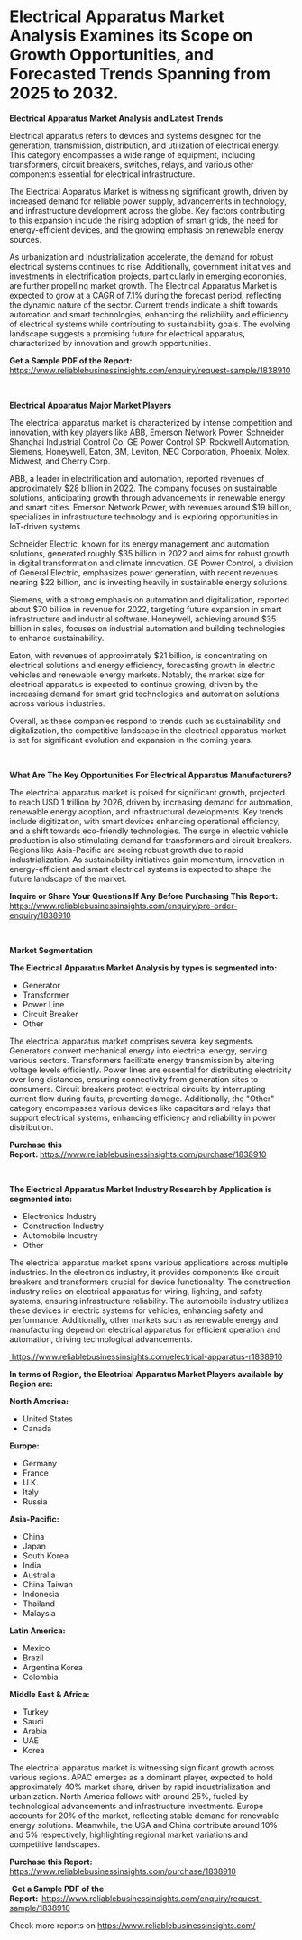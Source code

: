 <p><h1>Electrical Apparatus Market Analysis Examines its Scope on Growth Opportunities, and Forecasted Trends Spanning from 2025 to 2032.</h1></p><p><strong>Electrical Apparatus Market Analysis and Latest Trends</strong></p>
<p><p>Electrical apparatus refers to devices and systems designed for the generation, transmission, distribution, and utilization of electrical energy. This category encompasses a wide range of equipment, including transformers, circuit breakers, switches, relays, and various other components essential for electrical infrastructure. </p><p>The Electrical Apparatus Market is witnessing significant growth, driven by increased demand for reliable power supply, advancements in technology, and infrastructure development across the globe. Key factors contributing to this expansion include the rising adoption of smart grids, the need for energy-efficient devices, and the growing emphasis on renewable energy sources. </p><p>As urbanization and industrialization accelerate, the demand for robust electrical systems continues to rise. Additionally, government initiatives and investments in electrification projects, particularly in emerging economies, are further propelling market growth. The Electrical Apparatus Market is expected to grow at a CAGR of 7.1% during the forecast period, reflecting the dynamic nature of the sector. Current trends indicate a shift towards automation and smart technologies, enhancing the reliability and efficiency of electrical systems while contributing to sustainability goals. The evolving landscape suggests a promising future for electrical apparatus, characterized by innovation and growth opportunities.</p></p>
<p><strong>Get a Sample PDF of the Report:&nbsp;</strong> <a href="https://www.reliablebusinessinsights.com/enquiry/request-sample/1838910?utm_campaign=3439&utm_medium=2&utm_source=Github&utm_content=ia&utm_term=07042025&utm_id=electrical-apparatus">https://www.reliablebusinessinsights.com/enquiry/request-sample/1838910</a></p>
<p>&nbsp;</p>
<p><strong>Electrical Apparatus Major Market Players</strong></p>
<p><p>The electrical apparatus market is characterized by intense competition and innovation, with key players like ABB, Emerson Network Power, Schneider Shanghai Industrial Control Co, GE Power Control SP, Rockwell Automation, Siemens, Honeywell, Eaton, 3M, Leviton, NEC Corporation, Phoenix, Molex, Midwest, and Cherry Corp. </p><p>ABB, a leader in electrification and automation, reported revenues of approximately $28 billion in 2022. The company focuses on sustainable solutions, anticipating growth through advancements in renewable energy and smart cities. Emerson Network Power, with revenues around $19 billion, specializes in infrastructure technology and is exploring opportunities in IoT-driven systems.</p><p>Schneider Electric, known for its energy management and automation solutions, generated roughly $35 billion in 2022 and aims for robust growth in digital transformation and climate innovation. GE Power Control, a division of General Electric, emphasizes power generation, with recent revenues nearing $22 billion, and is investing heavily in sustainable energy solutions.</p><p>Siemens, with a strong emphasis on automation and digitalization, reported about $70 billion in revenue for 2022, targeting future expansion in smart infrastructure and industrial software. Honeywell, achieving around $35 billion in sales, focuses on industrial automation and building technologies to enhance sustainability.</p><p>Eaton, with revenues of approximately $21 billion, is concentrating on electrical solutions and energy efficiency, forecasting growth in electric vehicles and renewable energy markets. Notably, the market size for electrical apparatus is expected to continue growing, driven by the increasing demand for smart grid technologies and automation solutions across various industries.</p><p>Overall, as these companies respond to trends such as sustainability and digitalization, the competitive landscape in the electrical apparatus market is set for significant evolution and expansion in the coming years.</p></p>
<p>&nbsp;</p>
<p><strong>What Are The Key Opportunities For Electrical Apparatus Manufacturers?</strong></p>
<p><p>The electrical apparatus market is poised for significant growth, projected to reach USD 1 trillion by 2026, driven by increasing demand for automation, renewable energy adoption, and infrastructural developments. Key trends include digitization, with smart devices enhancing operational efficiency, and a shift towards eco-friendly technologies. The surge in electric vehicle production is also stimulating demand for transformers and circuit breakers. Regions like Asia-Pacific are seeing robust growth due to rapid industrialization. As sustainability initiatives gain momentum, innovation in energy-efficient and smart electrical systems is expected to shape the future landscape of the market.</p></p>
<p><strong>Inquire or Share Your Questions If Any Before Purchasing This Report:</strong> <a href="https://www.reliablebusinessinsights.com/enquiry/pre-order-enquiry/1838910?utm_campaign=3439&utm_medium=2&utm_source=Github&utm_content=ia&utm_term=07042025&utm_id=electrical-apparatus">https://www.reliablebusinessinsights.com/enquiry/pre-order-enquiry/1838910</a></p>
<p>&nbsp;</p>
<p><strong>Market Segmentation</strong></p>
<p><strong>The Electrical Apparatus Market Analysis by types is segmented into:</strong></p>
<p><ul><li>Generator</li><li>Transformer</li><li>Power Line</li><li>Circuit Breaker</li><li>Other</li></ul></p>
<p><p>The electrical apparatus market comprises several key segments. Generators convert mechanical energy into electrical energy, serving various sectors. Transformers facilitate energy transmission by altering voltage levels efficiently. Power lines are essential for distributing electricity over long distances, ensuring connectivity from generation sites to consumers. Circuit breakers protect electrical circuits by interrupting current flow during faults, preventing damage. Additionally, the "Other" category encompasses various devices like capacitors and relays that support electrical systems, enhancing efficiency and reliability in power distribution.</p></p>
<p><strong>Purchase this Report:&nbsp;</strong><a href="https://www.reliablebusinessinsights.com/purchase/1838910?utm_campaign=3439&utm_medium=2&utm_source=Github&utm_content=ia&utm_term=07042025&utm_id=electrical-apparatus">https://www.reliablebusinessinsights.com/purchase/1838910</a></p>
<p>&nbsp;</p>
<p><strong>The Electrical Apparatus Market Industry Research by Application is segmented into:</strong></p>
<p><ul><li>Electronics Industry</li><li>Construction Industry</li><li>Automobile Industry</li><li>Other</li></ul></p>
<p><p>The electrical apparatus market spans various applications across multiple industries. In the electronics industry, it provides components like circuit breakers and transformers crucial for device functionality. The construction industry relies on electrical apparatus for wiring, lighting, and safety systems, ensuring infrastructure reliability. The automobile industry utilizes these devices in electric systems for vehicles, enhancing safety and performance. Additionally, other markets such as renewable energy and manufacturing depend on electrical apparatus for efficient operation and automation, driving technological advancements.</p></p>
<p><a href="https://www.reliablebusinessinsights.com/electrical-apparatus-r1838910?utm_campaign=3439&utm_medium=2&utm_source=Github&utm_content=ia&utm_term=07042025&utm_id=electrical-apparatus">&nbsp;https://www.reliablebusinessinsights.com/electrical-apparatus-r1838910</a></p>
<p><strong>In terms of Region, the Electrical Apparatus Market Players available by Region are:</strong></p>
<p>
    <p> <strong> North America: </strong>
        <ul>
            <li>United States</li>
            <li>Canada</li>
        </ul>
        </p> 
    <p> <strong> Europe: </strong>
        <ul>
            <li>Germany</li>
            <li>France</li>
            <li>U.K.</li>
            <li>Italy</li>
            <li>Russia</li>
        </ul>
        </p> 
    <p> <strong> Asia-Pacific: </strong>
        <ul>
            <li>China</li>
            <li>Japan</li>
            <li>South Korea</li>
            <li>India</li>
            <li>Australia</li>
            <li>China Taiwan</li>
            <li>Indonesia</li>
            <li>Thailand</li>
            <li>Malaysia</li>
        </ul>
        </p> 
    <p> <strong> Latin America: </strong>
        <ul>
            <li>Mexico</li>
            <li>Brazil</li>
            <li>Argentina Korea</li>
            <li>Colombia</li>
        </ul>
        </p> 
    <p> <strong> Middle East & Africa: </strong>
        <ul>
            <li>Turkey</li>
            <li>Saudi</li>
            <li>Arabia</li>
            <li>UAE</li>
            <li>Korea</li>
        </ul>
    </p>
    </p>
<p><p>The electrical apparatus market is witnessing significant growth across various regions. APAC emerges as a dominant player, expected to hold approximately 40% market share, driven by rapid industrialization and urbanization. North America follows with around 25%, fueled by technological advancements and infrastructure investments. Europe accounts for 20% of the market, reflecting stable demand for renewable energy solutions. Meanwhile, the USA and China contribute around 10% and 5% respectively, highlighting regional market variations and competitive landscapes.</p></p>
<p><strong>Purchase this Report: </strong><a href="https://www.reliablebusinessinsights.com/purchase/1838910?utm_campaign=3439&utm_medium=2&utm_source=Github&utm_content=ia&utm_term=07042025&utm_id=electrical-apparatus">https://www.reliablebusinessinsights.com/purchase/1838910</a></p>
<p>&nbsp;<strong>Get a Sample PDF of the Report:&nbsp;&nbsp;</strong><a href="https://www.reliablebusinessinsights.com/enquiry/request-sample/1838910?utm_campaign=3439&utm_medium=2&utm_source=Github&utm_content=ia&utm_term=07042025&utm_id=electrical-apparatus">https://www.reliablebusinessinsights.com/enquiry/request-sample/1838910</a></p>
<p><strong></strong></p>
<p>Check more reports on <a href="https://www.reliablebusinessinsights.com/?utm_campaign=3439&utm_medium=2&utm_source=Github&utm_content=ia&utm_term=07042025&utm_id=electrical-apparatus">https://www.reliablebusinessinsights.com/</a></p>